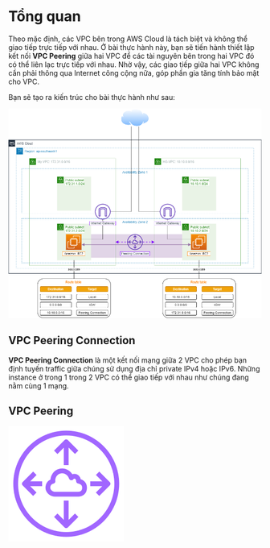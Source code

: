 # Tổng quan

Theo mặc định, các VPC bên trong AWS Cloud là tách biệt và không thể giao tiếp trực tiếp với nhau. Ở bài thực hành này, bạn sẽ tiến hành thiết lập kết nối **VPC Peering** giữa hai VPC để các tài nguyên bên trong hai VPC đó có thể liên lạc trực tiếp với nhau. Nhờ vậy, các giao tiếp giữa hai VPC không cần phải thông qua Internet công cộng nữa, góp phần gia tăng tính bảo mật cho VPC.

Bạn sẽ tạo ra kiến trúc cho bài thực hành như sau:

![alt text](images/0002.png)

## VPC Peering Connection

**VPC Peering Connection** là một kết nối mạng giữa 2 VPC cho phép bạn định tuyến traffic giữa chúng sử dụng địa chỉ private IPv4 hoặc IPv6. Những instance ở trong 1 trong 2 VPC có thể giao tiếp với nhau như chúng đang nằm cùng 1 mạng.

## VPC Peering
![alt text](images/0004.png)